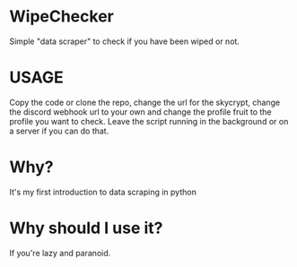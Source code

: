 # WipeChecker
Simple "data scraper" to check if you have been wiped or not.
# USAGE
Copy the code or clone the repo, change the url for the skycrypt, change the discord webhook url to your own and change the profile fruit to the profile you want to check.
Leave the script running in the background or on a server if you can do that.
# Why?
It's my first introduction to data scraping in python
# Why should I use it?
If you're lazy and paranoid.

